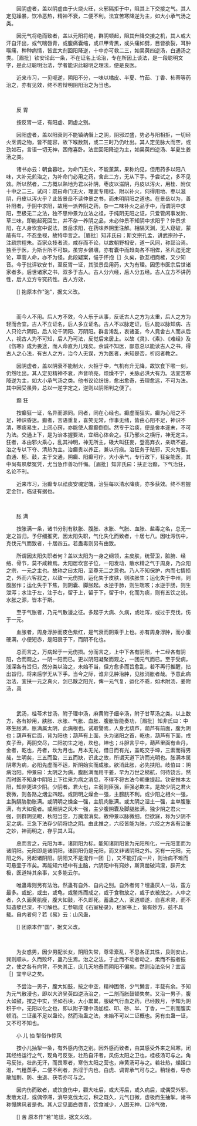 <!-- { "loadSidebar": true } -->
　　因阴虚者，盖以阴虚由于火烧火旺，火邪隔拒于中，阻其上下交接之气。其人定见躁暴，饮冷恶热，精神不衰，二便不利。法宜苦寒降逆为主，如大小承气汤之类。

　　因元气将绝而致者，盖以元阳将绝，群阴顿起，阻其升降交接之机，其人或大汗自汗出，或气喘唇青，或腹痛囊缩，或爪甲青黑，或头痛如劈，目皆欲裂，耳肿喉痛，种种病情，皆宜大剂回阳降逆，十中亦可救二三，如吴萸四逆汤，白通汤之类。［眉批］钦安论此一条，不在证名上论治，专在所因上谈法，是一段聪明文字，是此证聪明治法，学者能识此聪明之理法，便是良医。

　　近来市习，一见呃逆，阴阳不分，一味以橘皮、半夏、竹茹、丁香、柿蒂等药治之，亦有见效，终不若辩明阴阳治之为当也。

　　  

　　反 胃

　　按反胃一证，有阳虚、阴虚之别。

　　因阳虚者，盖以阳衰则不能镇纳僭上之阴，阴邪过盛，势必与阳相拒，一切经火烹调之物，皆不能容，故下喉数刻，或二三时乃仍吐出。其人定见脉大而空，或劲如石，言语一切无神，困倦喜卧。法宜回阳降逆为主，如吴萸四逆汤、半夏生姜汤之类。

　　诸书亦云：朝食暮吐，为命门无火，不能薰蒸，果称灼见，但用药多以阳八味，大补元煎治之，为补命门必用之药，舍此二方，无从下手。予尝试之，多不见效。所以然者，二方概以熟地为君以补阴，枣皮以滋阴，丹皮以泻火，用桂、附仅十中之二三。试问：既曰命门无火，理宜专用桂、附以补火，何得用地、枣以滋阴，丹皮以泻火乎？此皆景岳不读仲景之书，而未明阴阳之道也。在景岳以为，善补阳者，于阴中求阳，故用一派养阴之药，杂一二味补火之品于中，而谓阴中求阳，至极无二之法，独不思仲景为立法之祖，于纯阴无阳之证，只爱管闲事发附、草三味，即能起死回生，并不杂一养阴之品，未必仲景不知阴中求阳乎？仲景求阳，在人身坎宫中说法，景岳求阳，在药味养阴里注解。相隔天渊，无人窥破，蒙蔽有年，不忍坐视，故特申言之。［眉批］知非氏曰；斯文宗孔孟，讲武宗孙子，注疏宗程朱。百家众技者流，咸存而不论，以故朝野相安，道一风同，称郅治焉。独至于医，为斯世所不可缺。虽穷乡僻壤，亦有囊中而趋向各不相侔，圣凡迄无定论，草菅人命，亦不为怪。此段疑案，悒于怀抱［］久矣，欲互相商榷，又少知音。今于批评钦安书，至反胃一证，其驳景岳用药，大为有理。因思市医宗后世诸家者多。后世诸家之书，双多于古人。古人分六经，后人分五经。古人立方不讲药性，后人立方专究药性。古人方效，

　　[] 抱原本作"泡"，据文义改。

　　  

　　而今人不用。后人方不效，今人乐于从事，反诋古人之方为太重，后人之方为轻而合宜。古人不立证名，后人多立证名。古人不以脉定证，后人能以脉知病、古人只论六阴阳，后人论千阴阳、万阴阳。群言淆乱，衷诸圣，今人竟舍古人而从后人，视古人为不可知，后人乃可法，反觉后来居上。以故《灵》、《素》、《难经》及《伤寒》成为畏途，而人命直为儿戏矣。余诚不知医，鄙意总以能读古人之书，得古人之心法，有古人之方，治今人无误，方为医者，未知是否，祈阅者教之。

　　因阴虚者，盖以阴衰不能制火，火拒于中，气机有升无降，故饮食下喉一刻，仍然吐出。其人定见精神不衰，声音响亮，烦燥不宁，关脉必洪大有力。法宜苦寒降逆为主，如大小承气汤之类。他书议论纷纷，愈出愈奇，去理愈远，不可为法。其中因受虽异，总以一逆字定之，逆则以阴阳判之便了。

　　癫 狂

　　按癫狂一证，名异而源同。同者，同在心经也。癫虚而狂实。癫为心阳之不足，神识昏迷。癫者，言语重复，喜笑无常，作事无绪，皆由心阳不足，神识不清，寒痰易生，上闭心窍，亦能使人癫癫倒倒。然专于治痰，便是舍本逐末，不可为法。交通上下，是为治本握要法，宜细心体会之。狂乃邪火之横行，神无定主。狂者，本由邪火乘心，乱其神明，神无所主，砐大叫狂妄，登高弃衣，亲疏不避，治之专以下夺、清热为主。治癫贵以养正，兼以行痰。治狂务于祛邪，灭火为要。白通、枙、鼓，主于交通，阴癫、阳癫可疗。大小承气，专行政下，狂妄能医，其中尚有夙孽冤凭，尤当急作善功忏悔。［眉批］知非氏曰：扶正治癫，下气治狂，名论不刊。

　　近来市习，治癫专以祛痰安魂定魄，治狂每以清水降痰，亦多获效。终不若握定金针，临证有据也。

　　  

　　胀 满

　　按胀满一条，诸书分别有肤胀、腹胀、水胀、气胀、血胀、盐毒之名，总无一定之旨归。予仔细推究，因太阳失职，气化失化而致者，十居七八。因吐泻伤中，克伐元气而致者，十居四五。若蛊毒则另有由致。

　　所谓因太阳失职者何？盖以太阳为一身之纲领，主皮肤，统营卫，脏腑、经络、骨节，莫不咸赖焉。太阳居坎宫子位，一阳发动，散水精之气于周身，乃众阳之宗，一元之主也。故称之曰太阳，至尊无二之意也。乃人不知保护，内而七情损之，外而六客戕之，以致一元伤损，运化失于皮肤，则肤胀生；运化失于中州，则腹胀作；运化失于下焦，则阴囊、脚胀起。水逆于肺，则生喘咳；水逆于肠，则生泄泻；水注于左，注于右，留于上，留于下，留于中，化而为痰，则有五饮之说。水胀之源，皆本于斯。

　　至于气胀者，乃元气散漫之征。多起于大病、久病，或吐泻，或过于克伐，伤于一元。

　　血胀者，周身浮肿而皮色紫红，是气衰而阴乘于上也。亦有周身浮肿，而小腹硬满，小便短赤，是阳衰于下，而阴不化也。

　　总而言之，万病起于一元伤损。分而言之，上中下各有阴阳，十二经各有阴阳，合而观之，一阴一阳而已。更以阴阳凝聚而观之，一团元气而已。至于受病，浅深各有旨归，然分类以治之，未始不当，但方愈多而旨愈乱，若不再行推醒，拈出旨归，将来后学无从下手。当今之际，谁非见肿治肿，见胀消胀者哉。予意此病治法，宜扶一元之真火，剑已散之阳光，俾一元气复，运化不乖，如术附汤，姜附汤，真

　　  

　　武汤，桂苓术甘汤，附子理中汤，麻黄附子细辛汤，附子甘草汤之类。以上数方，各有妙用，肤胀、水胀、气胀、血胀、腹胀皆能奏功，［眉批］知非氏曰：中寒生胀满，胀满属太阴，此病根也。试取譬焉，人身尤葫芦，葫芦有前面，腹为阴也；葫芦有后面，背为阳也；葫芦有上面，头为诸阳之首，乾也，葫芦有下面，戌亥子丑，两阴交尽，二阳初生之地，坎也，坤也；斗胆言乎中，葫芦里面有金丹，金者，乾也，丹者，坎为月也。月本无光，借日而有光，盖乾交乎坤，三索而得男哉，生明矣，三五而盈，三五而缺，识此之故，所谓天道下济而光明也。胀满本属阴寒为病，必阳先虚而不运，斯阴始实而成胀。欲消此胀，必先扶阳。岐伯曰：阴病治阳。仲景曰：太阴之为病，腹胀满而用干姜，早为万世之梯航，何待饶舌。然而时医不知身中阴阳上下往来为病之消息，不得不将古法今朝重提起。钦安推本太阳，知非更进少阴。少阴者。君火也，主弱则臣强，臣强必欺主。是故少阴之君火衰微，则各路之烟尘四起。或阴明之燥金一强，主膀胱不利。或少阳之相火一强，主胸膈胁肋胀满。或阴明之燥金一强，主肌肉胀满。或太阴之湿土一强，主单腹胀满，有大如瓮者。或厥阴之风木一强，主少腹阴囊及脚腿胀满。独少阴之君火一强，则群阴见睍，秋阳当空，万魔潜消矣。故仲景以脉微细，但欲寐，称为少阴不足之病。三急下法存少阴将绝之阴。由此推之，六经皆能为胀，六经之方各有治胀之妙，神而明之，存乎其人耳。

　　总而言之，元阳为本，诸阴阳为标。能知诸阴阳皆为元阳所化，一元阳变而为诸阴阳。元阳即是诸阴阳，诸阴阳仍是元阳，而又非诸阴阳之外。另有一元阳，元阳之外，另起诸阴阳。阴阳又不是混作一团［］，又不能打成一片，则治病不难而可悬壶于市矣。再能知六经中有主脑，六阴阳中有窍妙，斯真凿破鸿濛，辟开太极，医道特其余事，又多能云尔。

　　唯蛊毒则另有法治。然蛊有自外、自内之别。自外者何？埋蛊厌人一法，蛮方最多。或蛇，或虫，或龟，或鳖炼而成之，或于食物放之，或于衣被放之。人中之者，久久面黄肌瘦，腹大如鼓，不久即死。蓄蛊之人，家道顺遂，自喜术灵，而不知造孽已深，不可解也。汇参辑成《石室秘录》，稆家书上，皆有妙方，兹不具载。自内者何？若《易》云：山风蛊，

　　[] 团原本作"国"，据文义改。

　　  

　　为女惑男，因少男配长女，阴阳失常，尊卑紊乱，不思各正其性，艮则安止，巽则顺从，久而败坏，蛊乃生焉。治之之法，于止而不动者动之，柔而不振者振之，使之各有向背，不失其正，庶几天地泰而阴阳不偏矣。然则治法奈何？宜苦［］宜辛尽之矣。

　　予尝治一男子，腹大如鼓，按之中空，精神困倦，少气懒言，半载有余。予知为元气散漫也，即以大济吴萸四逆汤治之，一二剂而胀鼓顿失矣。又治一男子，腹大如鼓，按之中实，坚如石块，大小累累，服破气行血之药，已经数月，予知为阴积于中，无阳以化之也，即以附子理中汤加桂、叩、砂、半、丁香，一二剂而腹实顿消。二证虽不足以蛊论，然而治蛊之法，未始不可以二证概也。另有虫蛊一证，又不可不知也。

　　小 儿 抽 掣俗作惊风

　　按小儿抽掣一条，有外感内伤之别。因外感而致者，由其感受外来之风寒，闭其经络运行之气，现角弓反张，壮热自汗者，风伤太阳之卫也，桂枝汤可与之。角弓反张，壮热无汗，而畏寒者，寒伤太阳之营也，麻黄汤可与之。若壮热，燥躁口渴，气粗蒸手，二便不利者，热淫于内也，白虎、调胃承气可与之。稍轻者，导赤散加荆、防、虫退、茯苓亦可与之。

　　因内伤而致者，或饮食伤中，颧大吐后，或大泻后，或久病后，或偶受外邪，发散太过，或偶停滞，消导克伐太过，积之既久，元气日微，虚极而生抽掣。诸书称慢脾风者是也。其人定见面白唇青，饮食减少，人困无神，口冷气微，

　　[] 苦 原本作"若"笔误，据文义改。

　　  


